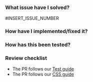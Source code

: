 <!--- Provide a general summary of your changes in the Title above -->

### What issue have I solved?
<!--- Complementary description if needed -->
#INSERT_ISSUE_NUMBER

### How have I implemented/fixed it?
<!--- Describe your technical implementation -->


### How has this been tested?
<!--- Please describe how you tested your changes. -->


### Review checklist
- The PR follows our [Test guide](/LiskHQ/lisk-hub/blob/development/docs/TEST_GUIDE.md)
- The PR follows our [CSS guide](/LiskHQ/lisk-hub/blob/development/docs/CSS_GUIDE.md)
